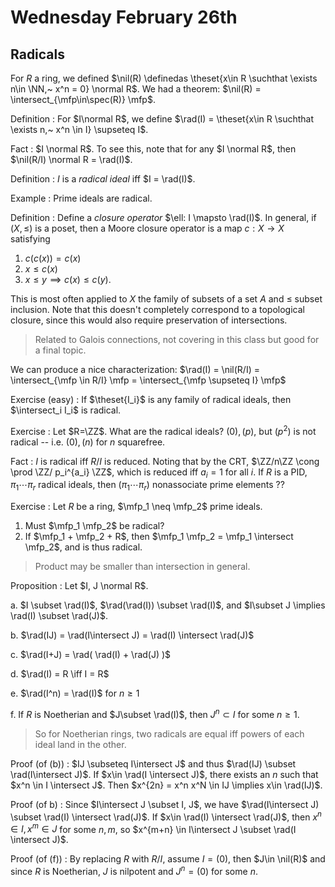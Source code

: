 # Wednesday February 26th

## Radicals

For $R$ a ring, we defined $\nil(R) \definedas \theset{x\in R \suchthat \exists n\in \NN,~ x^n = 0} \normal R$.
We had a theorem: $\nil(R) = \intersect_{\mfp\in\spec(R)} \mfp$.

Definition
: For $I\normal R$, we define $\rad(I) = \theset{x\in R \suchthat \exists n,~ x^n \in I} \supseteq I$.

Fact
: $I \normal R$.
  To see this, note that for any $I \normal R$, then $\nil(R/I) \normal R = \rad(I)$.

Definition
: $I$ is a *radical ideal* iff $I = \rad(I)$.


Example
: Prime ideals are radical.
  
Definition
: Define a *closure operator* $\ell: I \mapsto \rad(I)$.
  In general, if $(X, \leq)$ is a poset, then a Moore closure operator is a map $c: X\to X$ satisfying

  1. $c(c(x)) = c(x)$
  2. $x \leq c(x)$
  3. $x\leq y \implies c(x) \leq c(y)$.

This is most often applied to $X$ the family of subsets of a set $A$ and $\leq$ subset inclusion.
Note that this doesn't completely correspond to a topological closure, since this would also require preservation of intersections.

> Related to Galois connections, not covering in this class but good for a final topic.

We can produce a nice characterization: $\rad(I) = \nil(R/I) = \intersect_{\mfp \in R/I} \mfp = \intersect_{\mfp \supseteq I} \mfp$

Exercise (easy)
: If $\theset{I_i}$ is any family of radical ideals, then $\intersect_i I_i$ is radical.

Exercise
: Let $R=\ZZ$.
  What are the radical ideals? $(0), (p)$, but $(p^2)$ is not radical -- i.e. $(0), (n)$ for $n$ squarefree.

Fact
: $I$ is radical iff $R/I$ is reduced.
  Noting that by the CRT, $\ZZ/n\ZZ \cong \prod \ZZ/ p_i^{a_i} \ZZ$, which is reduced iff $a_i = 1$ for all $i$.
  If $R$ is a PID, $\pi_1 \cdots \pi_r$ radical ideals, then $(\pi_1 \cdots \pi_r)$ nonassociate prime elements ??

Exercise
: Let $R$ be a ring, $\mfp_1 \neq \mfp_2$ prime ideals.
  
  1. Must $\mfp_1 \mfp_2$ be radical?
  2. If $\mfp_1 + \mfp_2 + R$, then $\mfp_1 \mfp_2 = \mfp_1 \intersect \mfp_2$, and is thus radical.

> Product may be smaller than intersection in general.

Proposition
: Let $I, J \normal R$.

  a. $I \subset \rad(I)$, $\rad(\rad(I)) \subset \rad(I)$, and $I\subset J \implies \rad(I) \subset \rad(J)$.

  b. $\rad(IJ) = \rad(I\intersect J) = \rad(I) \intersect \rad(J)$

  c. $\rad(I+J) = \rad( \rad(I) + \rad(J) )$

  d. $\rad(I) = R \iff I = R$

  e. $\rad(I^n) = \rad(I)$ for $n\geq 1$

  f. If $R$ is Noetherian and $J\subset \rad(I)$, then $J^n \subset I$ for some $n\geq 1$.

> So for Noetherian rings, two radicals are equal iff powers of each ideal land in the other.

Proof (of (b))
: $IJ \subseteq I\intersect J$ and thus $\rad(IJ) \subset \rad(I\intersect J)$.
  If $x\in \rad(I \intersect J)$, there exists an $n$ such that $x^n \in I \intersect J$.
  Then $x^{2n} = x^n x^N \in IJ \implies x\in \rad(IJ)$.

Proof (of b)
: Since $I\intersect J \subset I, J$, we have $\rad(I\intersect J) \subset \rad(I) \intersect \rad(J)$.
  If $x\in \rad(I) \intersect \rad(J)$, then $x^n\in I, x^m \in J$ for some $n, m$, so $x^{m+n} \in I\intersect J \subset \rad(I \intersect J)$.


Proof (of (f))
: By replacing $R$ with $R/I$, assume $I = (0)$, then $J\in \nil(R)$ and since $R$ is Noetherian, $J$ is nilpotent and $J^n=(0)$ for some $n$.
